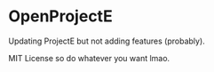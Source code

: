 # OpenProjectE
Updating ProjectE but not adding features (probably).

MIT License so do whatever you want lmao.
